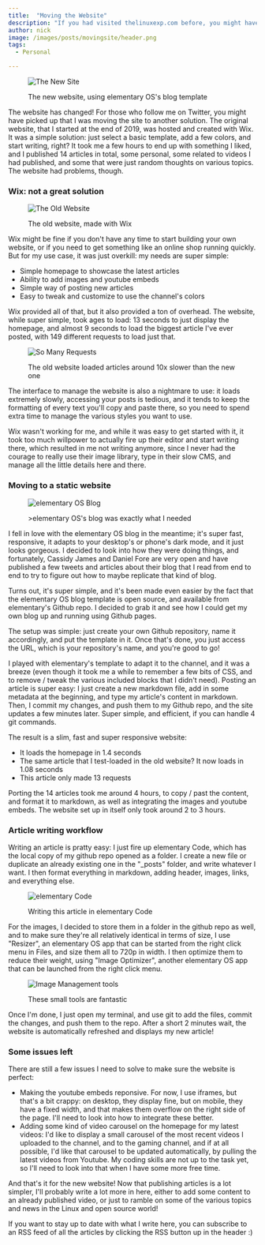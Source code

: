 ```yaml
---
title:  "Moving the Website"
description: "If you had visited thelinuxexp.com before, you might have noticed the site has changed a bit..."
author: nick
image: /images/posts/movingsite/header.png
tags:
  - Personal

---
```

<figure markdown="1">

![The New Site](/images/posts/movingsite/header.png)

<figcaption>The new website, using elementary OS's blog template</figcaption>
</figure>

The website has changed! For those who follow me on Twitter, you might have picked up that I was moving the site to another solution. The original website, that I started at the end of 2019, was hosted and created with Wix. It was a simple solution: just select a basic template, add a few colors, and start writing, right? It took me a few hours to end up with something I liked, and I published 14 articles in total, some personal, some related to videos I had published, and some that were just random thoughts on various topics. The website had problems, though.

### Wix: not a great solution

<figure markdown="1">

![The Old Website](/images/posts/movingsite/oldsite.png)

<figcaption>The old website, made with Wix</figcaption>
</figure>


Wix might be fine if you don't have any time to start building your own website, or if you need to get something like an online shop running quickly. But for my use case, it was just overkill: my needs are super simple:
- Simple homepage to showcase the latest articles
- Ability to add images and youtube embeds
- Simple way of posting new articles
- Easy to tweak and customize to use the channel's colors

Wix provided all of that, but it also provided a ton of overhead. The website, while super simple, took ages to load: 13 seconds to just display the homepage, and almost 9 seconds to load the biggest article I've ever posted, with 149 different requests to load just that.

<figure markdown="1">

![So Many Requests](/images/posts/movingsite/somanyrequests.png)

<figcaption>The old website loaded articles around 10x slower than the new one</figcaption>
</figure>


The interface to manage the website is also a nightmare to use: it loads extremely slowly, accessing your posts is tedious, and it tends to keep the formatting of every text you'll copy and paste there, so you need to spend extra time to manage the various styles you want to use.

Wix wasn't working for me, and while it was easy to get started with it, it took too much willpower to actually fire up their editor and start writing there, which resulted in me not writing anymore, since I never had the courage to really use their image library, type in their slow CMS, and manage all the little details here and there.

### Moving to a static website

<figure markdown="1">

![elementary OS Blog](/images/posts/movingsite/eosblog.png)

<figcaption>>elementary OS's blog was exactly what I needed</figcaption>
</figure>

I fell in love with the elementary OS blog in the meantime; it's super fast, responsive, it adapts to your desktop's or phone's dark mode, and it just looks gorgeous. I decided to look into how they were doing things, and fortunately, Cassidy James and Daniel Fore are very open and have published a few tweets and articles about their blog that I read from end to end to try to figure out how to maybe replicate that kind of blog.

Turns out, it's super simple, and it's been made even easier by the fact that the elementary OS blog template is open source, and available from elementary's Github repo. I decided to grab it and see how I could get my own blog up and running using Github pages.

The setup was simple: just create your own Github repository, name it accordingly, and put the template in it. Once that's done, you just access the URL, which is your repository's name, and you're good to go!

I played with elementary's template to adapt it to the channel, and it was a breeze (even though it took me a while to remember a few bits of CSS, and to remove / tweak the various included blocks that I didn't need). Posting an article is super easy: I just create a new markdown file, add in some metadata at the beginning, and type my article's content in markdown. Then, I commit my changes, and push them to my Github repo, and the site updates a few minutes later. Super simple, and efficient, if you can handle 4 git commands.

The result is a slim, fast and super responsive website:
- It loads the homepage in 1.4 seconds
- The same article that I test-loaded in the old website? It now loads in 1.08 seconds
- This article only made 13 requests

Porting the 14 articles took me around 4 hours, to copy / past the content, and format it to markdown, as well as integrating the images and youtube embeds. The website set up in itself only took around 2 to 3 hours.

### Article writing workflow
Writing an article is pratty easy: I just fire up elementary Code, which has the local copy of my github repo opened as a folder. I create a new file or duplicate an already existing one in the "_posts" folder, and write whatever I want. I then format everything in markdown, adding header, images, links, and everything else.

<figure markdown="1">

![elementary Code](/images/posts/movingsite/code.png)

<figcaption>Writing this article in elementary Code</figcaption>
</figure>

For the images, I decided to store them in a folder in the github repo as well, and to make sure they're all relatively identical in terms of size, I use "Resizer", an elementary OS app that can be started from the right click menu in Files, and size them all to 720p in width. I then optimize them to reduce their weight, using "Image Optimizer", another elementary OS app that can be launched from the right click menu.

<figure markdown="1">

![Image Management tools](/images/posts/movingsite/tools.png)

<figcaption>These small tools are fantastic</figcaption>
</figure>

Once I'm done, I just open my terminal, and use git to add the files, commit the changes, and push them to the repo. After a short 2 minutes wait, the website is automatically refreshed and displays my new article!

### Some issues left
There are still a few issues I need to solve to make sure the website is perfect:
- Making the youtube embeds reponsive. For now, I use iframes, but that's a bit crappy: on desktop, they display fine, but on mobile, they have a fixed width, and that makes them overflow on the right side of the page. I'll need to look into how to integrate these better.
- Adding some kind of video carousel on the homepage for my latest videos: I'd like to display a small carousel of the most recent videos I uploaded to the channel, and to the gaming channel, and if at all possible, I'd like that carousel to be updated automatically, by pulling the latest videos from Youtube. My coding skills are not up to the task yet, so I'll need to look into that when I have some more free time.

And that's it for the new website! Now that publishing articles is a lot simpler, I'll probably write a lot more in here, either to add some content to an already published video, or just to ramble on some of the various topics and news in the Linux and open source world!

If you want to stay up to date with what I write here, you can subscribe to an RSS feed of all the articles by clicking the RSS button up in the header :)


